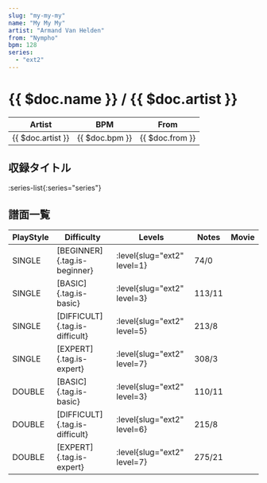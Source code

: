 ```yaml
---
slug: "my-my-my"
name: "My My My"
artist: "Armand Van Helden"
from: "Nympho"
bpm: 128
series:
  - "ext2"
---
```


# {{ $doc.name }} / {{ $doc.artist }}

|Artist|BPM|From|
|------|---|----|
|{{ $doc.artist }}|{{ $doc.bpm }}|{{ $doc.from }}|

## 収録タイトル

:series-list{:series="series"}

## 譜面一覧

|PlayStyle|Difficulty|Levels|Notes|Movie|
|---------|----------|------|-----|-----|
|SINGLE|[BEGINNER]{.tag.is-beginner}|<div class="field is-grouped is-grouped-multiline"> :level{slug="ext2" level=1}</div>|74/0||
|SINGLE|[BASIC]{.tag.is-basic}|<div class="field is-grouped is-grouped-multiline"> :level{slug="ext2" level=3}</div>|113/11||
|SINGLE|[DIFFICULT]{.tag.is-difficult}|<div class="field is-grouped is-grouped-multiline"> :level{slug="ext2" level=5}</div>|213/8||
|SINGLE|[EXPERT]{.tag.is-expert}|<div class="field is-grouped is-grouped-multiline"> :level{slug="ext2" level=7}</div>|308/3||
|DOUBLE|[BASIC]{.tag.is-basic}|<div class="field is-grouped is-grouped-multiline"> :level{slug="ext2" level=3}</div>|110/11||
|DOUBLE|[DIFFICULT]{.tag.is-difficult}|<div class="field is-grouped is-grouped-multiline"> :level{slug="ext2" level=6}</div>|215/8||
|DOUBLE|[EXPERT]{.tag.is-expert}|<div class="field is-grouped is-grouped-multiline"> :level{slug="ext2" level=7}</div>|275/21||
